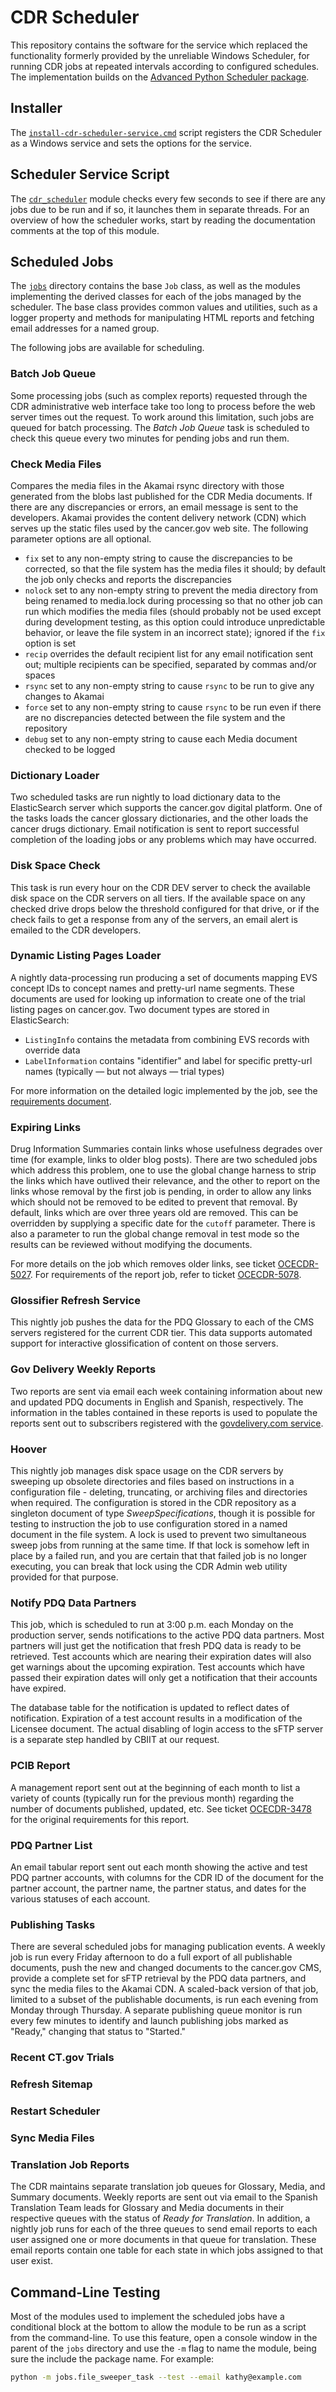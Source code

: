# CDR Scheduler

This repository contains the software for the service which replaced
the functionality formerly provided by the unreliable Windows
Scheduler, for running CDR jobs at repeated intervals according to
configured schedules. The implementation builds on the [Advanced
Python Scheduler package](https://apscheduler.readthedocs.io/).

## Installer

The [`install-cdr-scheduler-service.cmd`](install-cdr-sacheduler-service.cmd)
script registers the CDR Scheduler as a Windows service and sets the options
for the service.

## Scheduler Service Script

The [`cdr_scheduler`](cdr_scheduler.py) module checks every few
seconds to see if there are any jobs due to be run and if so, it
launches them in separate threads. For an overview of how the scheduler
works, start by reading the documentation comments at the top of this
module.

## Scheduled Jobs

The [`jobs`](jobs) directory contains the base `Job` class, as well as
the modules implementing the derived classes for each of the jobs
managed by the scheduler. The base class provides common values and
utilities, such as a logger property and methods for manipulating HTML
reports and fetching email addresses for a named group.

The following jobs are available for scheduling.

### Batch Job Queue

Some processing jobs (such as complex reports) requested through the CDR administrative web interface take too long to process before the web server times out the request. To work around this limitation, such jobs are queued for batch processing. The *Batch Job Queue* task is scheduled to check this queue every two minutes for pending jobs and run them.

### Check Media Files

Compares the media files in the Akamai rsync directory with those generated from the blobs last published for the CDR Media documents. If there are any discrepancies or errors, an email message is sent to the developers. Akamai provides the content delivery network (CDN) which serves up the static files used by the cancer.gov web site. The following parameter options are all optional.

* `fix` set to any non-empty string to cause the discrepancies to be corrected, so that the file system has the media files it should; by default the job only checks and reports the discrepancies
* `nolock` set to any non-empty string to prevent the media directory from being renamed to media.lock during processing so that no other job can run which modifies the media files (should probably not be used except during development testing, as this option could introduce unpredictable behavior, or leave the file system in an incorrect state); ignored if the `fix` option is set
* `recip` overrides the default recipient list for any email notification sent out; multiple recipients can be specified, separated by commas and/or spaces
* `rsync` set to any non-empty string to cause `rsync` to be run to give any changes to Akamai
* `force` set to any non-empty string to cause `rsync` to be run even if there are no discrepancies detected between the file system and the repository
* `debug` set to any non-empty string to cause each Media document checked to be logged

### Dictionary Loader

Two scheduled tasks are run nightly to load dictionary data to the ElasticSearch server which supports the cancer.gov digital platform. One of the tasks loads the cancer glossary dictionaries, and the other loads the cancer drugs dictionary. Email notification is sent to report successful completion of the loading jobs or any problems which may have occurred.

### Disk Space Check

This task is run every hour on the CDR DEV server to check the available disk space on the CDR servers on all tiers. If the available space on any checked drive drops below the threshold configured for that drive, or if the check fails to get a response from any of the servers, an email alert is emailed to the CDR developers.

### Dynamic Listing Pages Loader

A nightly data-processing run producing a set of documents mapping EVS concept IDs to concept names and pretty-url name segments. These documents are used for looking up information to create one of the trial listing pages on cancer.gov. Two document types are stored in ElasticSearch:

* `ListingInfo` contains the metadata from combining EVS records with override data
* `LabelInformation` contains "identifier" and label for specific pretty-url names (typically — but not always — trial types)

For more information on the detailed logic implemented by the job, see the [requirements document](https://github.com/NCIOCPL/clinical-trials-listing-api/issues/2).

### Expiring Links

Drug Information Summaries contain links whose usefulness degrades over time (for example, links to older blog posts). There are two scheduled jobs which address this problem, one to use the global change harness to strip the links which have outlived their relevance, and the other to report on the links whose removal by the first job is pending, in order to allow any links which should not be removed to be edited to prevent that removal. By default, links which are over three years old are removed. This can be overridden by supplying a specific date for the `cutoff` parameter. There is also a parameter to run the global change removal in test mode so the results can be reviewed without modifying the documents.

For more details on the job which removes older links, see ticket [OCECDR-5027](https://tracker.nci.nih.gov/browse/OCECDR-5027). For requirements of the report job, refer to ticket [OCECDR-5078](https://tracker.nci.nih.gov/browse/OCECDR-5078).

### Glossifier Refresh Service

This nightly job pushes the data for the PDQ Glossary to each of the CMS servers registered for the current CDR tier. This data supports automated support for interactive glossification of content on those servers.

### Gov Delivery Weekly Reports

Two reports are sent via email each week containing information about new and updated PDQ documents in English and Spanish, respectively. The information in the tables contained in these reports is used to populate the reports sent out to subscribers registered with the [govdelivery.com service](https://public.govdelivery.com/accounts/USNIHNCI/subscriber/topics).

### Hoover

This nightly job manages disk space usage on the CDR servers by sweeping up obsolete directories and files based on instructions in a configuration file - deleting, truncating, or archiving files and directories when required. The configuration is stored in the CDR repository as a singleton document of type *SweepSpecifications*, though it is possible for testing to instruction the job to use configuration stored in a named document in the file system. A lock is used to prevent two simultaneous sweep jobs from running at the same time. If that lock is somehow left in place by a failed run, and you are certain that that failed job is no longer executing, you can break that lock using the CDR Admin web utility provided for that purpose.

### Notify PDQ Data Partners

This job, which is scheduled to run at 3:00 p.m. each Monday on the production server, sends notifications to the active PDQ data partners. Most partners will just get the notification that fresh PDQ data is ready to be retrieved. Test accounts which are nearing their expiration dates will also get warnings about the upcoming expiration. Test accounts which have passed their expiration dates will only get a notification that their accounts have expired.

The database table for the notification is updated to reflect dates of notification. Expiration of a test account results in a modification of the Licensee document. The actual disabling of login access to the sFTP server is a separate step handled by CBIIT at our request.

### PCIB Report

A management report sent out at the beginning of each month to list a variety of counts (typically run for the previous month) regarding the number of documents published, updated, etc. See ticket [OCECDR-3478](https://tracker.nci.nih.gov/browse/OCECDR-3478) for the original requirements for this report.

### PDQ Partner List

An email tabular report sent out each month showing the active and test PDQ partner accounts, with columns for the CDR ID of the document for the partner account, the partner name, the partner status, and dates for the various statuses of each account.

### Publishing Tasks

There are several scheduled jobs for managing publication events. A weekly job is run every Friday afternoon to do a full export of all publishable documents, push the new and changed documents to the cancer.gov CMS, provide a complete set for sFTP retrieval by the PDQ data partners, and sync the media files to the Akamai CDN. A scaled-back version of that job, limited to a subset of the publishable documents, is run each evening from Monday through Thursday. A separate publishing queue monitor is run every few minutes to identify and launch publishing jobs marked as "Ready," changing that status to "Started."

### Recent CT.gov Trials

### Refresh Sitemap

### Restart Scheduler

### Sync Media Files

### Translation Job Reports

The CDR maintains separate translation job queues for Glossary, Media, and Summary documents. Weekly reports are sent out via email to the Spanish Translation Team leads for Glossary and Media documents in their respective queues with the status of *Ready for Translation*. In addition, a nightly job runs for each of the three queues to send email reports to each user assigned one or more documents in that queue for translation. These email reports contain one table for each state in which jobs assigned to that user exist.

## Command-Line Testing

Most of the modules used to implement the scheduled jobs have a conditional
block at the bottom to allow the module to be run as a script from the
command-line. To use this feature, open a console window in the parent
of the `jobs` directory and use the `-m` flag to name the module, being
sure the include the package name. For example:

```bash
python -m jobs.file_sweeper_task --test --email kathy@example.com
```
